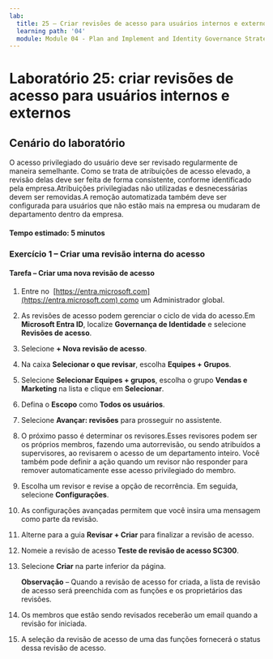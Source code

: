 ```yaml
---
lab:
  title: 25 – Criar revisões de acesso para usuários internos e externos
  learning path: '04'
  module: Module 04 - Plan and Implement and Identity Governance Strategy
---
```


# Laboratório 25: criar revisões de acesso para usuários internos e externos  

## Cenário do laboratório

O acesso privilegiado do usuário deve ser revisado regularmente de maneira semelhante. Como se trata de atribuições de acesso elevado, a revisão delas deve ser feita de forma consistente, conforme identificado pela empresa.Atribuições privilegiadas não utilizadas e desnecessárias devem ser removidas.A remoção automatizada também deve ser configurada para usuários que não estão mais na empresa ou mudaram de departamento dentro da empresa.

#### Tempo estimado: 5 minutos

### Exercício 1 – Criar uma revisão interna do acesso

#### Tarefa – Criar uma nova revisão de acesso

1. Entre no  [https://entra.microsoft.com](https://entra.microsoft.com) como um Administrador global.

2. As revisões de acesso podem gerenciar o ciclo de vida do acesso.Em **Microsoft Entra ID**, localize **Governança de Identidade** e selecione **Revisões de acesso**.

3. Selecione **+ Nova revisão de acesso**.

4. Na caixa **Selecionar o que revisar**, escolha **Equipes + Grupos**.

5. Selecione **Selecionar Equipes + grupos**, escolha o grupo **Vendas e Marketing** na lista e clique em **Selecionar**.

6. Defina o **Escopo** como **Todos os usuários**.

7. Selecione **Avançar: revisões** para prosseguir no assistente.

8. O próximo passo é determinar os revisores.Esses revisores podem ser os próprios membros, fazendo uma autorrevisão, ou sendo atribuídos a supervisores, ao revisarem o acesso de um departamento inteiro. Você também pode definir a ação quando um revisor não responder para remover automaticamente esse acesso privilegiado do membro.

9. Escolha um revisor e revise a opção de recorrência.  Em seguida, selecione **Configurações**.

10. As configurações avançadas permitem que você insira uma mensagem como parte da revisão.

11. Alterne para a guia **Revisar + Criar** para finalizar a revisão de acesso.

12. Nomeie a revisão de acesso **Teste de revisão de acesso SC300**.

13. Selecione **Criar** na parte inferior da página.

    **Observação** – Quando a revisão de acesso for criada, a lista de revisão de acesso será preenchida com as funções e os proprietários das revisões.

14. Os membros que estão sendo revisados receberão um email quando a revisão for iniciada.

15. A seleção da revisão de acesso de uma das funções fornecerá o status dessa revisão de acesso.
